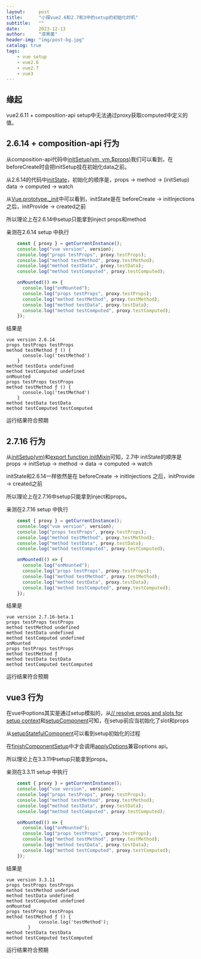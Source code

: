 ```yaml
---
layout:     post
title:      "小探vue2.6和2.7和3中的setup的初始化时机"
subtitle:   ""
date:       2023-12-13
author:     "漆黑菌"
header-img: "img/post-bg.jpg"
catalog: true
tags:
    - vue setup
    - vue2.6
    - vue2.7
    - vue3
---
```


## 缘起

vue2.6.11 + composition-api setup中无法通过proxy获取computed中定义的值。

## 2.6.14 + composition-api 行为

从composition-api代码中[initSetup(vm, vm.$props)](https://github.dev/vuejs/composition-api/blob/2436ba2ca0ae804a3932924407f54e675073ea5c/src/mixin.ts#L78)我们可以看到，在beforeCreate时会把initSetup挂在初始化data之前。

从2.6.14的代码中[initState](https://github.com/vuejs/vue/blob/612fb89547711cacb030a3893a0065b785802860/dist/vue.js#L4648)，初始化的顺序是，props -> method -> (initSetup) data -> computed -> watch

从[Vue.prototype._init](https://github.com/vuejs/vue/blob/612fb89547711cacb030a3893a0065b785802860/dist/vue.js#L4975)中可以看到，initState是在 beforeCreate -> initInjections 之后，initProvide -> created之前

所以理论上在2.6.14中setup只能拿到inject props和method

亲测在2.6.14 setup 中执行

```js
    const { proxy } = getCurrentInstance();
    console.log("vue version", version);
    console.log("props testProps", proxy.testProps);
    console.log("method testMethod", proxy.testMethod);
    console.log("method testData", proxy.testData);
    console.log("method testComputed", proxy.testComputed);

    onMounted(() => {
      console.log("onMounted");
      console.log("props testProps", proxy.testProps);
      console.log("method testMethod", proxy.testMethod);
      console.log("method testData", proxy.testData);
      console.log("method testComputed", proxy.testComputed);
    });
```

结果是

```text
vue version 2.6.14
props testProps testProps
method testMethod ƒ () {
      console.log('testMethod')
    }
method testData undefined
method testComputed undefined
onMounted
props testProps testProps
method testMethod ƒ () {
      console.log('testMethod')
    }
method testData testData
method testComputed testComputed
```

运行结果符合预期

## 2.7.16 行为

从[initSetup(vm)](https://github.com/vuejs/vue/blob/73bdf14ef5c9979dcba18ede3410515cecbe2f2f/src/core/instance/state.ts#L57)和[export function initMixin](https://github.com/vuejs/vue/blob/73bdf14ef5c9979dcba18ede3410515cecbe2f2f/src/core/instance/init.ts#L16)可知，2.7中 initState的顺序是props -> initSetup -> method -> data -> computed -> watch

initState和2.6.14一样依然是在 beforeCreate -> initInjections 之后，initProvide -> created之前

所以理论上在2.7.16中setup只能拿到inject和props。

亲测在2.7.16 setup 中执行

```js
    const { proxy } = getCurrentInstance();
    console.log("vue version", version);
    console.log("props testProps", proxy.testProps);
    console.log("method testMethod", proxy.testMethod);
    console.log("method testData", proxy.testData);
    console.log("method testComputed", proxy.testComputed);

    onMounted(() => {
      console.log("onMounted");
      console.log("props testProps", proxy.testProps);
      console.log("method testMethod", proxy.testMethod);
      console.log("method testData", proxy.testData);
      console.log("method testComputed", proxy.testComputed);
    });
```

结果是

```text
vue version 2.7.16-beta.1
props testProps testProps
method testMethod undefined
method testData undefined
method testComputed undefined
onMounted
props testProps testProps
method testMethod ƒ
method testData testData
method testComputed testComputed
```

运行结果符合预期

## vue3 行为

在vue中options其实是通过setup模拟的，从[// resolve props and slots for setup context](https://github.com/vuejs/core/blob/19b590fa3a178830267a575f82bc80f80ec29753/packages/runtime-core/src/renderer.ts#L1217)和[setupComponent](https://github.com/vuejs/core/blob/19b590fa3a178830267a575f82bc80f80ec29753/packages/runtime-core/src/component.ts#L659)可知，在setup前应当初始化了slot和props

从[setupStatefulComponent](https://github.com/vuejs/core/blob/19b590fa3a178830267a575f82bc80f80ec29753/packages/runtime-core/src/component.ts#L677)可以看到setup初始化的过程

在[finishComponentSetup](https://github.com/vuejs/core/blob/19b590fa3a178830267a575f82bc80f80ec29753/packages/runtime-core/src/component.ts#L834)中才会调用[applyOptions](https://github.com/vuejs/core/blob/19b590fa3a178830267a575f82bc80f80ec29753/packages/runtime-core/src/component.ts#L908)兼容options api。

所以理论上在3.3.11中setup只能拿到props。

亲测在3.3.11 setup 中执行

```js
    const { proxy } = getCurrentInstance();
    console.log("vue version", version);
    console.log("props testProps", proxy.testProps);
    console.log("method testMethod", proxy.testMethod);
    console.log("method testData", proxy.testData);
    console.log("method testComputed", proxy.testComputed);

    onMounted(() => {
      console.log("onMounted");
      console.log("props testProps", proxy.testProps);
      console.log("method testMethod", proxy.testMethod);
      console.log("method testData", proxy.testData);
      console.log("method testComputed", proxy.testComputed);
    });
```

结果是

```text
vue version 3.3.11
props testProps testProps
method testMethod undefined
method testData undefined
method testComputed undefined
onMounted
props testProps testProps
method testMethod ƒ () {
            console.log('testMethod');
        }
method testData testData
method testComputed testComputed
```

运行结果符合预期
